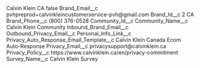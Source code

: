 <?xml version="1.0" encoding="UTF-8"?>
<CustomMetadata xmlns="http://soap.sforce.com/2006/04/metadata" xmlns:xsi="http://www.w3.org/2001/XMLSchema-instance" xmlns:xsd="http://www.w3.org/2001/XMLSchema">
    <label>Calvin Klein CA</label>
    <protected>false</protected>
    <values>
        <field>Brand_Email__c</field>
        <value xsi:type="xsd:string">pvhpreprod+calvinkleincustomerservice-pvh@gmail.com</value>
    </values>
    <values>
        <field>Brand_Id__c</field>
        <value xsi:type="xsd:string">2 CA</value>
    </values>
    <values>
        <field>Brand_Phone__c</field>
        <value xsi:type="xsd:string">(800) 376-0528</value>
    </values>
    <values>
        <field>Community_Id__c</field>
        <value xsi:nil="true"/>
    </values>
    <values>
        <field>Community_Name__c</field>
        <value xsi:type="xsd:string">Calvin Klein Community</value>
    </values>
    <values>
        <field>Inbound_Brand_Email__c</field>
        <value xsi:nil="true"/>
    </values>
    <values>
        <field>Outbound_Privacy_Email__c</field>
        <value xsi:nil="true"/>
    </values>
    <values>
        <field>Personal_Info_Link__c</field>
        <value xsi:nil="true"/>
    </values>
    <values>
        <field>Privacy_Auto_Response_Email_Template__c</field>
        <value xsi:type="xsd:string">Calvin Klein Canada Ecom Auto-Response</value>
    </values>
    <values>
        <field>Privacy_Email__c</field>
        <value xsi:type="xsd:string">privacysupport@calvinklein.ca</value>
    </values>
    <values>
        <field>Privacy_Policy__c</field>
        <value xsi:type="xsd:string">https://www.calvinklein.ca/en/privacy-commitment</value>
    </values>
    <values>
        <field>Survey_Name__c</field>
        <value xsi:type="xsd:string">Calvin Klein Survey</value>
    </values>
</CustomMetadata>
